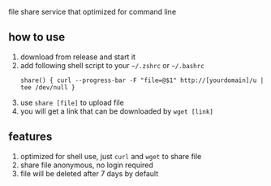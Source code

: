 file share service that optimized for command line

## how to use

1. download from release and start it
2. add following shell script to your `~/.zshrc` or `~/.bashrc`
   ```
   share() { curl --progress-bar -F "file=@$1" http://[yourdomain]/u | tee /dev/null }   
   ```
3. use `share [file]` to upload file
4. you will get a link that can be downloaded by `wget [link]`

## features

1. optimized for shell use, just `curl` and `wget` to share file
2. share file anonymous, no login required
3. file will be deleted after 7 days by default